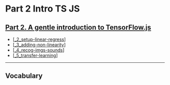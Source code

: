 # Part 2 Intro TS JS

## [**Part 2.** A gentle introduction to TensorFlow.js](https://livebook.manning.com/book/deep-learning-with-javascript/part-2/)

- [[_2_setup-linear-regress]]
- [[_3_adding-non-linearity]]
- [[_4_recog-imgs-sounds]]
- [[_5_transfer-learning]]

---

## **Vocabulary**

[//begin]: # "Autogenerated link references for markdown compatibility"
[_2_setup-linear-regress]: 2_setup-linear-regress/_2_setup-linear-regress.md "🪀 2 LINEAR REGRESS"
[_3_adding-non-linearity]: 3_adding-non-linearity/_3_adding-non-linearity.md "♒️ NON-LINEARITY"
[_4_recog-imgs-sounds]: 4_recog-imgs-sounds/_4_recog-imgs-sounds.md "♦️ RECOG IMG MP3"
[_5_transfer-learning]: 5_transfer-learning/_5_transfer-learning.md "🟦 TRANSFER LEARNING"
[//end]: # "Autogenerated link references"